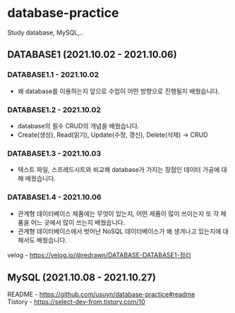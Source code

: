 # database-practice
Study database, MySQL,..

## DATABASE1 (2021.10.02 - 2021.10.06)

### DATABASE1.1 - 2021.10.02
- 왜 database를 이용하는지 앞으로 수업이 어떤 방향으로 진행될지 배웠습니다.

### DATABASE1.2 - 2021.10.02
- database의 필수 CRUD의 개념을 배웠습니다.  
- Create(생성), Read(읽기), Update(수정, 갱신), Delete(삭제) -> CRUD

### DATABASE1.3 - 2021.10.03
- 텍스트 파일, 스프레드시트와 비교해 database가 가지는 장점인 데이터 가공에 대해 배웠습니다.

### DATABASE1.4 - 2021.10.06
- 관계형 데이터베이스 제품에는 무엇이 있는지, 어떤 제품이 많이 쓰이는지 또 각 제품을 어느 곳에서 많이 쓰는지 배웠습니다.  
- 관계형 데이터베이스에서 벗어난 NoSQL 데이터베이스가 왜 생겨나고 있는지에 대해서도 배웠습니다.

velog - https://velog.io/@redrawn/DATABASE-DATABASE1-정리

## MySQL (2021.10.08 - 2021.10.27)
README - https://github.com/usuyn/database-practice#readme  
Tistory - https://select-dev-from.tistory.com/10
